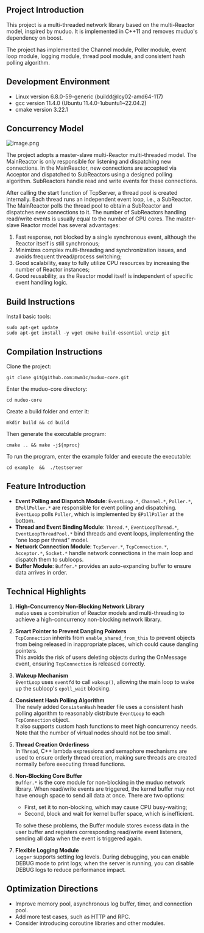 ## Project Introduction

This project is a multi-threaded network library based on the multi-Reactor model, inspired by muduo. It is implemented in C++11 and removes muduo's dependency on boost.

The project has implemented the Channel module, Poller module, event loop module, logging module, thread pool module, and consistent hash polling algorithm.

## Development Environment

* Linux version 6.8.0-59-generic (buildd@lcy02-amd64-117) 
* gcc version 11.4.0 (Ubuntu 11.4.0-1ubuntu1~22.04.2)
* cmake version 3.22.1

## Concurrency Model

![image.png](https://cdn.nlark.com/yuque/0/2022/png/26752078/1670853134528-c88d27f2-10a2-46d3-b308-48f7632a2f09.png?x-oss-process=image%2Fresize%2Cw_937%2Climit_0)

The project adopts a master-slave multi-Reactor multi-threaded model. The MainReactor is only responsible for listening and dispatching new connections. In the MainReactor, new connections are accepted via Acceptor and dispatched to SubReactors using a designed polling algorithm. SubReactors handle read and write events for these connections.

After calling the start function of TcpServer, a thread pool is created internally. Each thread runs an independent event loop, i.e., a SubReactor. The MainReactor polls the thread pool to obtain a SubReactor and dispatches new connections to it. The number of SubReactors handling read/write events is usually equal to the number of CPU cores. The master-slave Reactor model has several advantages:

1. Fast response, not blocked by a single synchronous event, although the Reactor itself is still synchronous;
2. Minimizes complex multi-threading and synchronization issues, and avoids frequent thread/process switching;
3. Good scalability, easy to fully utilize CPU resources by increasing the number of Reactor instances;
4. Good reusability, as the Reactor model itself is independent of specific event handling logic.

## Build Instructions

Install basic tools:

```shell
sudo apt-get update
sudo apt-get install -y wget cmake build-essential unzip git
```

## Compilation Instructions

Clone the project:

```shell
git clone git@github.com:mwm1c/muduo-core.git
```

Enter the muduo-core directory:
```shell
cd muduo-core
```

Create a build folder and enter it:
```shell
mkdir build && cd build
```

Then generate the executable program:
```shell
cmake .. && make -j${nproc}
```

To run the program, enter the example folder and execute the executable:
```shell
cd example  &&  ./testserver
```

## Feature Introduction

- **Event Polling and Dispatch Module**: `EventLoop.*`, `Channel.*`, `Poller.*`, `EPollPoller.*` are responsible for event polling and dispatching. `EventLoop` polls `Poller`, which is implemented by `EPollPoller` at the bottom.
- **Thread and Event Binding Module**: `Thread.*`, `EventLoopThread.*`, `EventLoopThreadPool.*` bind threads and event loops, implementing the "one loop per thread" model.
- **Network Connection Module**: `TcpServer.*`, `TcpConnection.*`, `Acceptor.*`, `Socket.*` handle network connections in the main loop and dispatch them to subloops.
- **Buffer Module**: `Buffer.*` provides an auto-expanding buffer to ensure data arrives in order.

## Technical Highlights

1. **High-Concurrency Non-Blocking Network Library**  
   `muduo` uses a combination of Reactor models and multi-threading to achieve a high-concurrency non-blocking network library.

2. **Smart Pointer to Prevent Dangling Pointers**  
   `TcpConnection` inherits from `enable_shared_from_this` to prevent objects from being released in inappropriate places, which could cause dangling pointers.  
   This avoids the risk of users deleting objects during the OnMessage event, ensuring `TcpConnection` is released correctly.

3. **Wakeup Mechanism**  
   `EventLoop` uses `eventfd` to call `wakeup()`, allowing the main loop to wake up the subloop's `epoll_wait` blocking.

4. **Consistent Hash Polling Algorithm**  
   The newly added `ConsistenHash` header file uses a consistent hash polling algorithm to reasonably distribute `EventLoop` to each `TcpConnection` object.  
   It also supports custom hash functions to meet high concurrency needs. Note that the number of virtual nodes should not be too small.

5. **Thread Creation Orderliness**  
   In `Thread`, C++ lambda expressions and semaphore mechanisms are used to ensure orderly thread creation, making sure threads are created normally before executing thread functions.

6. **Non-Blocking Core Buffer**  
   `Buffer.*` is the core module for non-blocking in the muduo network library. When read/write events are triggered, the kernel buffer may not have enough space to send all data at once. There are two options:  
   - First, set it to non-blocking, which may cause CPU busy-waiting;  
   - Second, block and wait for kernel buffer space, which is inefficient.  

   To solve these problems, the Buffer module stores excess data in the user buffer and registers corresponding read/write event listeners, sending all data when the event is triggered again.

7. **Flexible Logging Module**  
   `Logger` supports setting log levels. During debugging, you can enable DEBUG mode to print logs; when the server is running, you can disable DEBUG logs to reduce performance impact.

## Optimization Directions

- Improve memory pool, asynchronous log buffer, timer, and connection pool.
- Add more test cases, such as HTTP and RPC.
- Consider introducing coroutine libraries and other modules.